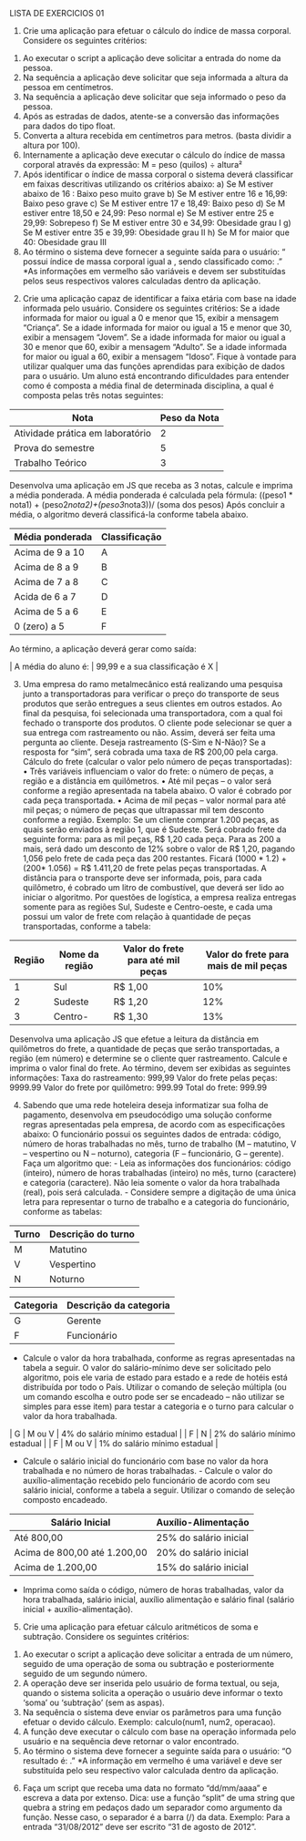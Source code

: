 
LISTA DE EXERCICIOS 01

1. Crie uma aplicação para efetuar o cálculo do índice de massa corporal. Considere os seguintes critérios: 
1) Ao executar o script a aplicação deve solicitar a entrada do nome da pessoa. 
2) Na sequência a aplicação deve solicitar que seja informada a altura da pessoa em centímetros. 
3) Na sequência a aplicação deve solicitar que seja informado o peso da pessoa. 
4) Após as estradas de dados, atente-se a conversão das informações para dados do tipo float. 
5) Converta a altura recebida em centímetros para metros. (basta dividir a altura por 100). 
6) Internamente a aplicação deve executar o cálculo do índice de massa corporal através da expressão: M = peso (quilos) ÷ altura² 
7) Após identificar o índice de massa corporal o sistema deverá classificar em faixas descritivas utilizando os critérios abaixo:
a) Se M estiver abaixo de 16 : Baixo peso muito grave 
b) Se M estiver entre 16 e 16,99: Baixo peso grave 
c) Se M estiver entre 17 e 18,49: Baixo peso 
d) Se M estiver entre 18,50 e 24,99: Peso normal 
e) Se M estiver entre 25 e 29,99: Sobrepeso 
f) Se M estiver entre 30 e 34,99: Obesidade grau I 
g) Se M estiver entre 35 e 39,99: Obesidade grau II 
h) Se M for maior que 40: Obesidade grau III 
8) Ao término o sistema deve fornecer a seguinte saída para o usuário: 
“<Nome> possui índice de massa corporal igual a <m> , sendo classificado como: .” *As informações em vermelho são variáveis e devem ser substituídas pelos seus respectivos valores calculadas dentro da aplicação. 

2. Crie uma aplicação capaz de identificar a faixa etária com base na idade informada pelo usuário. Considere os seguintes critérios: 
Se a idade informada for maior ou igual a 0 e menor que 15, exibir a mensagem “Criança”. Se a idade informada for maior ou igual a 15 e menor que 30, exibir a mensagem “Jovem”. Se a idade informada for maior ou igual a 30 e menor que 60, exibir a mensagem “Adulto”. Se a idade informada for maior ou igual a 60, exibir a mensagem “Idoso”. 
Fique à vontade para utilizar qualquer uma das funções aprendidas para exibição de dados para o usuário.
Um aluno está encontrando dificuldades para entender como é composta a média final de determinada disciplina, a qual é composta pelas três notas seguintes:

| Nota | Peso da Nota |
| --- | --- |
| Atividade prática em laboratório | 2 |
| Prova do semestre | 5 |
| Trabalho Teórico | 3 | 
 

Desenvolva uma aplicação em JS que receba as 3 notas, calcule e imprima a média ponderada.
A média ponderada é calculada pela fórmula:
((peso1 * nota1) + (peso2*nota2)+(peso3*nota3))/ (soma dos pesos)
Após concluir a média, o algoritmo deverá classificá-la conforme tabela abaixo.

| Média ponderada | Classificação |
| --- | --- |
| Acima de 9 a 10 | A |
| Acima de 8 a 9 | B |
| Acima de 7 a 8 | C | 
| Acida de 6 a 7 | D |
| Acima de 5 a 6 | E |
| 0 (zero) a 5 | F | 
 
Ao término, a aplicação deverá gerar como saída:

| A média do aluno é: | 99,99 e a sua classificação é X |
 
3. Uma empresa do ramo metalmecânico está realizando uma pesquisa junto a transportadoras para verificar o preço do transporte de seus produtos que serão entregues a seus clientes em outros estados. Ao final da pesquisa, foi selecionada uma transportadora, com a qual foi fechado o transporte dos produtos. O cliente pode selecionar se quer a sua entrega com rastreamento ou não. Assim, deverá ser feita uma pergunta ao cliente. Deseja rastreamento (S-Sim e N-Não)? Se a resposta for “sim”, será cobrada uma taxa de R$ 200,00 pela carga. Cálculo do frete (calcular o valor pelo número de peças transportadas): • Três variáveis influenciam o valor do frete: o número de peças, a região e a distância em quilômetros. • Até mil peças – o valor será conforme a região apresentada na tabela abaixo. O valor é cobrado por cada peça transportada. • Acima de mil peças – valor normal para até mil peças; o número de peças que ultrapassar mil tem desconto conforme a região. Exemplo: Se um cliente comprar 1.200 peças, as quais serão enviados à região 1, que é Sudeste. Será cobrado frete da seguinte forma: para as mil peças, R$ 1,20 cada peça. Para as 200 a mais, será dado um desconto de 12% sobre o valor de R$ 1,20, pagando 1,056 pelo frete de cada peça das 200 restantes. Ficará (1000 * 1.2) + (200* 1.056) = R$ 1.411,20 de frete pelas peças transportadas. A distância para o transporte deve ser informada, pois, para cada quilômetro, é cobrado um litro de combustível, que deverá ser lido ao iniciar o algoritmo. Por questões de logística, a empresa realiza entregas somente para as regiões Sul, Sudeste e Centro-oeste, e cada uma possui um valor de frete com relação à quantidade de peças transportadas, conforme a tabela:

| Região | Nome da região | Valor do frete para até mil peças | Valor do frete para mais de mil peças |
| --- | --- | --- | --- |
| 1 | Sul | R$ 1,00 | 10% |
| 2 | Sudeste | R$ 1,20 | 12% |
| 3 | Centro- | R$ 1,30 | 13% |

Desenvolva uma aplicação JS que efetue a leitura da distância em quilômetros do frete, a quantidade de peças que serão transportadas, a região (em número) e determine se o cliente quer rastreamento. 
Calcule e imprima o valor final do frete. 
Ao término, devem ser exibidas as seguintes informações: Taxa do rastreamento: 999,99 
Valor do frete pelas peças: 9999.99 
Valor do frete por quilômetro: 999.99 
Total do frete: 999.99 

4. Sabendo que uma rede hoteleira deseja informatizar sua folha de pagamento, desenvolva em pseudocódigo uma solução conforme regras apresentadas pela empresa, de acordo com as especificações abaixo: O funcionário possui os seguintes dados de entrada: código, número de horas trabalhadas no mês, turno de trabalho (M – matutino, V – vespertino ou N – noturno), categoria (F – funcionário, G – gerente). Faça um algoritmo que: - Leia as informações dos funcionários: código (inteiro), número de horas trabalhadas (inteiro) no mês, turno (caractere) e categoria (caractere). Não leia somente o valor da hora trabalhada (real), pois será calculada. - Considere sempre a digitação de uma única letra para representar o turno de trabalho e a categoria do funcionário, conforme as tabelas:

| Turno | Descrição do turno |
| --- | --- |
| M | Matutino |
| V | Vespertino |
| N | Noturno |

| Categoria | Descrição da categoria |
| --- | --- |
| G | Gerente |
| F | Funcionário |
 
- Calcule o valor da hora trabalhada, conforme as regras apresentadas na tabela a seguir. O valor do salário-mínimo deve ser solicitado pelo algoritmo, pois ele varia de estado para estado e a rede de hotéis está distribuída por todo o País. Utilizar o comando de seleção múltipla (ou um comando escolha e outro pode ser se encadeado – não utilizar se simples para esse item) para testar a categoria e o turno para calcular o valor da hora trabalhada.

| G | M ou V | 4% do salário mínimo estadual |
| F | N | 2% do salário mínimo estadual |
| F | M ou V | 1% do salário mínimo estadual |
 
- Calcule o salário inicial do funcionário com base no valor da hora trabalhada e no número de horas trabalhadas. - Calcule o valor do auxílio-alimentação recebido pelo funcionário de acordo com seu salário inicial, conforme a tabela a seguir. Utilizar o comando de seleção composto encadeado.

| Salário Inicial | Auxílio-Alimentação |
| --- | --- |
| Até 800,00 | 25% do salário inicial |
| Acima de 800,00 até 1.200,00 | 20% do salário inicial |
| Acima de 1.200,00 | 15% do salário inicial | 
 
- Imprima como saída o código, número de horas trabalhadas, valor da hora trabalhada, salário inicial, auxílio alimentação e salário final (salário inicial + auxílio-alimentação).

5. Crie uma aplicação para efetuar cálculo aritméticos de soma e subtração.
Considere os seguintes critérios:
1) Ao executar o script a aplicação deve solicitar a entrada de um número, seguido de uma operação de soma ou subtração e posteriormente seguido de um segundo número.
2) A operação deve ser inserida pelo usuário de forma textual, ou seja, quando o sistema solicita a operação o usuário deve informar o texto ‘soma’ ou ‘subtração’ (sem as aspas).
3) Na sequência o sistema deve enviar os parâmetros para uma função efetuar o devido cálculo. Exemplo: calculo(num1, num2, operacao).
4) A função deve executar o cálculo com base na operação informada pelo usuário e na sequência deve retornar o valor encontrado.
5) Ao término o sistema deve fornecer a seguinte saída para o usuário:
“O resultado é: <resultado>.”
*A informação em vermelho é uma variável e deve ser substituída pelo seu respectivo valor
calculada dentro da aplicação.
6. Faça um script que receba uma data no formato “dd/mm/aaaa” e escreva a data por extenso. Dica: use a função “split” de uma string que quebra a string em pedaços dado um separador como argumento da função. Nesse caso, o separador é a barra (/) da data. Exemplo: Para a entrada “31/08/2012” deve ser escrito “31 de agosto de 2012”.

